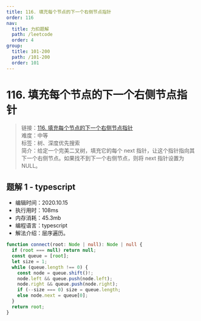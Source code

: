 ```yaml
---
title: 116. 填充每个节点的下一个右侧节点指针
order: 116
nav:
  title: 力扣题解
  path: /leetcode
  order: 4
group:
  title: 101-200
  path: /101-200
  order: 101
---
```


# 116. 填充每个节点的下一个右侧节点指针

> 链接：[116. 填充每个节点的下一个右侧节点指针](https://leetcode-cn.com/problems/populating-next-right-pointers-in-each-node/)  
> 难度：中等  
> 标签：树、深度优先搜索  
> 简介：给定一个完美二叉树，填充它的每个 next 指针，让这个指针指向其下一个右侧节点。如果找不到下一个右侧节点，则将 next 指针设置为 NULL。

## 题解 1 - typescript

- 编辑时间：2020.10.15
- 执行用时：108ms
- 内存消耗：45.3mb
- 编程语言：typescript
- 解法介绍：层序遍历。

```typescript
function connect(root: Node | null): Node | null {
  if (root === null) return null;
  const queue = [root];
  let size = 1;
  while (queue.length !== 0) {
    const node = queue.shift()!;
    node.left && queue.push(node.left);
    node.right && queue.push(node.right);
    if (--size === 0) size = queue.length;
    else node.next = queue[0];
  }
  return root;
}
```
